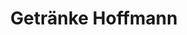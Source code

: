 ---
title: "Getränke Hoffmann"
url: /berlin/getraenke-hoffmann-ruedersdorfer-strasse/
shop: Getränke
---